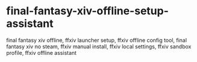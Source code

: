 # final-fantasy-xiv-offline-setup-assistant
final fantasy xiv offline, ffxiv launcher setup, ffxiv offline config tool, final fantasy xiv no steam, ffxiv manual install, ffxiv local settings, ffxiv sandbox profile, ffxiv offline assistant
